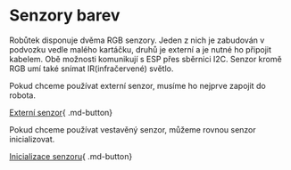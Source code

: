 # Senzory barev

Robůtek disponuje dvěma RGB senzory. Jeden z nich je zabudován v podvozku vedle malého kartáčku, druhů je externí a je nutné ho připojit kabelem. Obě možnosti komunikují s ESP přes sběrnici I2C. Senzor kromě RGB umí také snímat IR(infračervené) světlo.

Pokud chceme používat externí senzor, musíme ho nejprve zapojit do robota.

[Externí senzor](externalSensor.md){ .md-button}

Pokud chceme používat vestavěný senzor, můžeme rovnou senzor inicializovat.

[Inicializace senzoru](setup.md){ .md-button}
